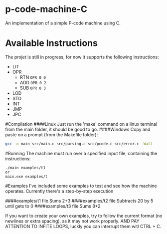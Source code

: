 # p-code-machine-C
An implementation of a simple P-code machine using C.

# Available Instructions
The projet is still in progress, for now it supports the following instructions:
- LIT
- OPR
    - RTN   ``` OPR 0 0 ```
    - ADD   ``` OPR 0 2 ```
    - SUB   ``` OPR 0 3 ```
- LOD
- STO
- INT
- JMP
- JPC

#Compilation
####Linux
Just run the 'make' command on a linux terminal from the main folder, it should be good to go.
####Windows
Copy and paste on a prompt (from the Makefile folder):
```sh
gcc -o main src/main.c src/parsing.c src/pcode.c src/error.c -Wall
```

#Running
The machine must run over a specified input file, containing the instructions:
```
./main examples/t1
or
main.exe examples/t
```

#Examples
I've included some examples to test and see how the machine operates. Currently there's a step-by-step execution

####examples/t1 file
Sums 2+3
####examples/t2 file
Subtracts 20 by 5 until gets to 0
####examples/t3 file
Sums 8+2

If you want to create your own examples, try to follow the current format (no newlines or extra spacing), as it may not work properly. AND PAY ATTENTION TO INFITE LOOPS, luckly you can interrupt them witl CTRL + C.